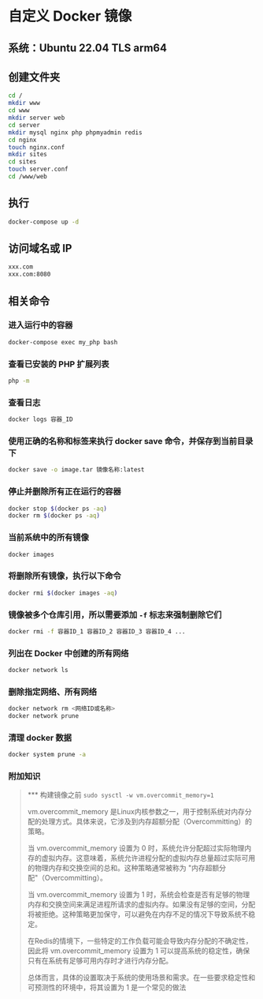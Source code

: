 # 自定义 Docker 镜像

## 系统：Ubuntu 22.04 TLS arm64

## 创建文件夹

```bash
cd /
mkdir www
cd www
mkdir server web
cd server
mkdir mysql nginx php phpmyadmin redis
cd nginx
touch nginx.conf
mkdir sites
cd sites
touch server.conf
cd /www/web
```

## 执行

```bash
docker-compose up -d
```

## 访问域名或 IP

```bash
xxx.com
xxx.com:8080
```

## 相关命令

### 进入运行中的容器

```bash
docker-compose exec my_php bash
```

### 查看已安装的 PHP 扩展列表

```bash
php -m
```

### 查看日志

```bash
docker logs 容器_ID
```

### 使用正确的名称和标签来执行 docker save 命令，并保存到当前目录下

```bash
docker save -o image.tar 镜像名称:latest
```

### 停止并删除所有正在运行的容器

```bash
docker stop $(docker ps -aq)
docker rm $(docker ps -aq)
```

### 当前系统中的所有镜像

```bash
docker images
```

### 将删除所有镜像，执行以下命令

```bash
docker rmi $(docker images -aq)
```

### 镜像被多个仓库引用，所以需要添加 `-f` 标志来强制删除它们

```bash
docker rmi -f 容器ID_1 容器ID_2 容器ID_3 容器ID_4 ...
```

### 列出在 Docker 中创建的所有网络

```bash
docker network ls
```

### 删除指定网络、所有网络

```bash
docker network rm <网络ID或名称>
docker network prune
```

### 清理 docker 数据

```bash
docker system prune -a
```

### 附加知识

> *** 构建镜像之前 `sudo sysctl -w vm.overcommit_memory=1`
>  
> vm.overcommit_memory 是Linux内核参数之一，用于控制系统对内存分配的处理方式。具体来说，它涉及到内存超额分配（Overcommitting）的策略。
>  
> 当 vm.overcommit_memory 设置为 0 时，系统允许分配超过实际物理内存的虚拟内存。这意味着，系统允许进程分配的虚拟内存总量超过实际可用的物理内存和交换空间的总和。这种策略通常被称为 "内存超额分配"（Overcommitting）。
>  
> 当 vm.overcommit_memory 设置为 1 时，系统会检查是否有足够的物理内存和交换空间来满足进程所请求的虚拟内存。如果没有足够的空间，分配将被拒绝。这种策略更加保守，可以避免在内存不足的情况下导致系统不稳定。
>  
> 在Redis的情境下，一些特定的工作负载可能会导致内存分配的不确定性，因此将 vm.overcommit_memory 设置为 1 可以提高系统的稳定性，确保只有在系统有足够可用内存时才进行内存分配。
>  
> 总体而言，具体的设置取决于系统的使用场景和需求。在一些要求稳定性和可预测性的环境中，将其设置为 1 是一个常见的做法
>  